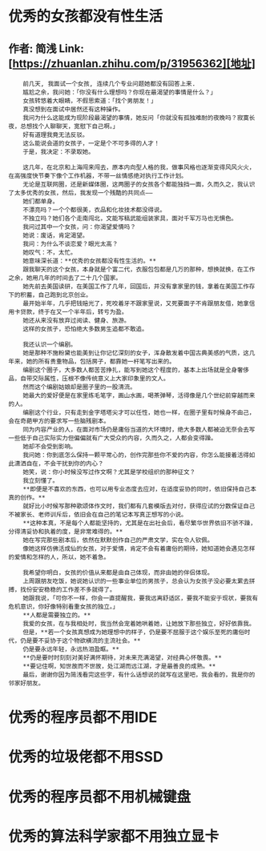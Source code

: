 优秀的女孩都没有性生活
=
作者: 简浅      Link: [https://zhuanlan.zhihu.com/p/31956362][地址]
-
        前几天, 我面试一个女孩, 连续几个专业问题她都没有回答上来. 
        尴尬之余，我问她：「你没有什么理想吗？你现在最渴望的事情是什么？」
        女孩转悠着大眼睛，不假思索道：「找个男朋友！」
        真没想到在面试中居然还有这种操作。
        我问为什么这能成为现阶段最渴望的事情，她反问「你就没有孤独难耐的夜晚吗？寂寞长夜，总想找个人聊聊天，宽慰下自己啊。」
        好有道理我竟无法反驳。
        这么能说会道的女孩子，一定是个不可多得的人才！
        于是，我决定：不录取她。

        这几年，在北京和上海闯来闯去，原本内向型人格的我，做事风格也逐渐变得风风火火，在高强度快节奏下像个工作机器，不带一丝情感绝对执行工作计划。
        无论是互联网圈，还是新媒体圈，这两圈子的女孩各个都能独挡一面，久而久之，我认识了太多优秀的女孩，然后，我发现一个残酷的共同点——
        她们都单身。
        不漂亮吗？一个个都很美，衣品和化妆技术都没得说。
        不独立吗？她们各个走南闯北，文能写稿武能组装家具，面对千军万马也无惧色。
        我问过其中一个女孩，问：你渴望爱情吗？
        她说：废话，肯定渴望。
        我问：为什么不谈恋爱？眼光太高？
        她叹气：不，太忙。
        她意味深长道：**优秀的女孩都没有性生活的。**
        跟我聊天的这个女孩，本身就是个富二代，衣服包包都是几万的那种，想换就换，在工作之余，她用几年的时间去了二十几个国家。
        她先前去美国读研，在美国工作了几年，回国后，并没有拿家里的钱，拿着在美国工作存下的积蓄，自己跑到北京创业。
        最开始半年，几乎把钱赔光了，死咬着牙不跟家里说，又死要面子不肯跟朋友借，她拿信用卡贷款，终于在又一个半年后，转亏为盈。
        她还从来没有放弃过阅读、健身、旅游。
        这样的女孩子，恐怕绝大多数男生追都不敢追。

        我还认识一个编剧。
        她是那种不施粉黛也能美到让你记忆深刻的女子，浑身散发着中国古典美感的气质，这几年来，她的所有贵重物品，包括房子，都靠她一杆笔写出来的。
        编剧这个圈子，大多数人都苦苦挣扎，能写到她这个程度的，基本上出场就是全身奢侈品，自带交际属性，压根不像传统意义上大家印象里的文人。
        然而这个编剧姑娘却是圈子里的一股清流。
        她最大的爱好便是在家里练毛笔字，画山水画，喝茶弹琴，活得像是几个世纪前穿越而来的人。
        编剧这个行业，只有走到金字塔塔尖才可以任性，她也一样，在圈子里有时候身不由己，会在奇葩甲方的要求写一些脑残剧本。
        同为内容产业的人，在面对市场仍是庸俗当道的大环境时，绝大多数人都被迫无奈会去写一些低于自己实际实力但偏偏就有广大受众的内容，久而久之，人都会变得躁。
        她却不会受到影响。
        我问她：你到底怎么保持一颗平常心的，创作完那些你不爱的内容，你怎么能接着活得如此潇洒自在，不会干扰到你的内心？
        她笑，说：你小时候没写过作文啊？尤其是学校组织的那种征文？
        我立刻懂了。
        **即便是不喜欢的东西，也可以用专业态度去应对，在适度妥协的同时，依旧保持自己本真的创作。**
        就好比小时候写那种歌颂体作文时，我们都有几套模版去对付，获得应试的分数保证自己不被家长、老师训斥后，依旧会在自己的笔记本写真正想写的小说。
        **这种本真，不是每个人都能坚持的，尤其是在出社会后，看尽繁华世界依旧不骄不躁，分得清妥协和执着的度，是非常难得的。**
        她在写完那些剧本后，依然在默默创作自己的严肃文学，实在令人钦佩。
        像她这样仿佛活成仙的女孩，对于爱情，肯定不会有着庸俗的期待，她知道她会遇见怎样的爱情和怎样的人，所以，她不着急。

        我希望你明白，女孩的价值从来都是由自己体现，而非由她的伴侣体现。
        上周跟朋友吃饭，她说她认识的一些事业单位的男孩子，总会认为女孩子没必要太累去拼搏，找份安安稳稳的工作差不多就得了。
        她跟我说，「可你不一样，你会一直提醒我，要我远离舒适区，要我不能安于现状，要我有危机意识，你好像特别看重女孩的独立。」
        **人都是需要独立的。**
        我爱的女孩，在与我相处时，我当然会宠着她哄着她，让她放下那些独立，好好依靠我。
        但是，**若一个女孩真想成为她理想中的样子，仍是要不屈服于这个娱乐至死的庸俗时代，仍是要不妥协于这个物欲横流的主流社会。**
        仍是要永远年轻，永远热泪盈眶。**
        **仍是要时时刻刻对美好满怀期待，对未来充满渴望，对经典心怀敬畏。**
        **要记住啊，知世故而不世故，处江湖而远江湖，才是最善良的成熟。**
        最后，谢谢你因为简浅看完这些字，有什么话想说的就写在这里吧，我会看的，我是你的邻家好朋友。
优秀的程序员都不用IDE
=
优秀的垃圾佬都不用SSD
=
优秀的程序员都不用机械键盘
=
优秀的算法科学家都不用独立显卡
=